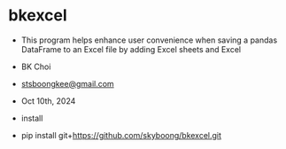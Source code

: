 # bkexcel

- This program helps enhance user convenience when saving a pandas DataFrame to an Excel file by adding Excel sheets and Excel
- BK Choi
- stsboongkee@gmail.com 
- Oct 10th, 2024 


- install
- pip install git+https://github.com/skyboong/bkexcel.git
